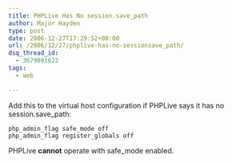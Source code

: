 ```yaml
---
title: PHPLive Has No session.save_path
author: Major Hayden
type: post
date: 2006-12-27T17:29:52+00:00
url: /2006/12/27/phplive-has-no-sessionsave_path/
dsq_thread_id:
  - 3679081622
tags:
  - web

---
```

Add this to the virtual host configuration if PHPLive says it has no session.save_path:

```
php_admin_flag safe_mode off
php_admin_flag register_globals off
```

PHPLive **cannot** operate with safe_mode enabled.
